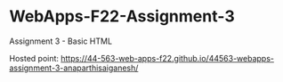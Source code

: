 # WebApps-F22-Assignment-3
Assignment 3 - Basic HTML

Hosted point: https://44-563-web-apps-f22.github.io/44563-webapps-assignment-3-anaparthisaiganesh/